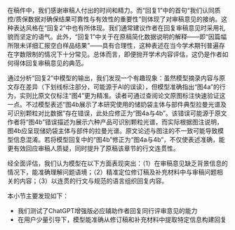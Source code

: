在稿件中，我们感谢审稿人付出的时间和精力。而“回复1”中的首句“我们认同质控/质保数据对确保结果可靠性与有效性的重要性”则体现了对审稿意见的接纳。这种表达风格在“回复2”中也有所体现。我们通常建议作者在回复审稿意见时采用礼貌而坚定的语气。此外，“回复1”中关于在原稿简化数据说明的解释——即“因篇幅所限未详细汇报空白样品结果”——具有合理性，这种表述在当今学术期刊普遍存在字数限制的情况下十分常见。总体而言，即便抛开学术内容评估，这仍是作者如何得体回复审稿意见的典范。

通过分析“回复2”中模型的输出，我们发现一个有趣现象：虽然模型摘录内容与原文存在差异（下划线标注部分，可能源于AI的误读），但模型准确指出“图4a”的行为，实则比原文仅标注“图4”更为精准。读者可通过查阅论文原图标注快速验证这一点。不过模型表述“图4b展示了本研究使用的储奶袋主体与部件典型拉曼光谱及可识别颗粒对比数据”存在错误，此处应修正为“图4a与4b”。该错误可能源于原文作者将“图4b”错误描述为展示六种产品可识别颗粒光谱，而实际根据图注说明，图4b应呈现储奶袋主体与部件的拉曼光谱。原文论述与图注的不一致可能导致模型信息混淆。若将模型回复中的“图4b”修正为“图4a与4b”，不仅使表述准确，能更有效回应审稿人质疑，同时提升了原稿该章节的行文连贯性。

经全面评估，我们认为模型在以下方面表现突出：（1）在审稿意见缺乏背景信息的情况下，能准确理解问题语境；（2）精准定位修订稿及补充材料中与审稿问题相关的内容；（3）以连贯的行文与规范的语言组织回复内容。

本小节主要发现如下：
- 我们测试了ChatGPT增强版必应辅助作者回复同行评审意见的能力
- 在用户少量引导下，模型能准确从修订稿和补充材料中提取特定信息构建回复